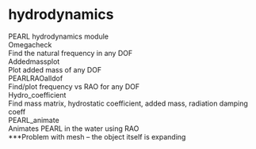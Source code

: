 # hydrodynamics
PEARL hydrodynamics module  
Omegacheck  
 Find the natural frequency in any DOF  
Addedmassplot   
 Plot added mass of any DOF  
PEARLRAOalldof  
  Find/plot frequency vs RAO for any DOF  
Hydro_coefficient  
  Find mass matrix, hydrostatic coefficient, added mass, radiation damping coeff  
PEARL_animate  
  Animates PEARL in the water using RAO  
  ***Problem with mesh – the object itself is expanding

